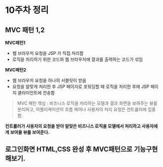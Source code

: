 # 10주차 정리

## MVC 패턴 1,2

**MVC패턴1**

* 웹 브라우저 요청을 JSP 가 직접 처리함
* 로직을 처리하기 위한 코드와 웹 브라우저에 결과를 출력하는 코드가 섞임

**MVC패턴2**

* 웹 브라우저 요청을 하나의 서블릿이 받음
* 요청을 알맞게 처리한 후 JSP 페이지로 포워딩할 때 로직을 처리한 후에 JSP 페이지 클라이언트에 전송함

> MVC 패턴 핵심 : 비즈니스 로직을 처리하는 모델과 결과 화면을 보여주는 뷰를 분리하고, 어플리케이션의 흐름 제어나 사용자의 처리 요청은 컨트롤러에 집중함.

**컨트롤러가 사용자의 요청을 받아 알맞은 비즈니스 로직을 모델에서 처리하고 사용자에게 보여줄 뷰를 보여준다.**

## 로그인화면 HTML,CSS 완성 후 MVC패턴으로 기능구현해보기.